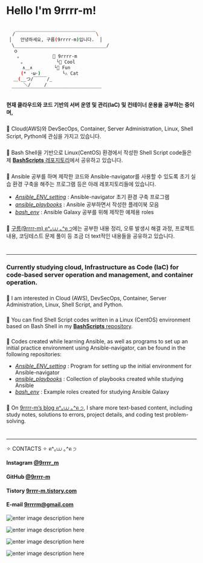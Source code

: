 # Hello I'm 9rrrr-m!
###
```bash
⠀
⠀ /￣￣￣￣￣￣￣￣￣￣￣￣￣￣￣￣￣￣\
 │⠀  안녕하세요, 구름(9rrrr-m)입니다.  │
  \__________________________________/
 　ｏ
    。　　         📂 9rrrr-m
 　　 ｡　 　        └📁 Cool
 　　　∧＿∧        └📁 Fun
 　　 (*　･ω･)        └⚠️ Cat
 　＿(__つ/￣￣￣/_
 　　  ＼/　　　/
  ￣￣￣￣￣￣￣￣￣￣￣￣￣￣￣￣￣￣￣￣
```

#### 현재 클라우드와 코드 기반의 서버 운영 및 관리(IaC) 및 컨테이너 운용을 공부하는 중이며,
###
🤍 Cloud(AWS)와 DevSecOps, Container, Server Administration, Linux, Shell Script, Python에 관심을 가지고 있습니다.
###
💜 Bash Shell을 기반으로 Linux(CentOS) 환경에서 작성한 Shell Script code들은 제  [**BashScripts** 레포지토리](https://github.com/9rrrr-m/BashScripts.git)에서 공유하고 있습니다.
###
💙 Ansible 공부를 하며 제작한 코드와 Ansible-navigator를 사용할 수 있도록 초기 실습 환경 구축을 해주는 프로그램 등은 아래 레포지토리들에 있습니다.

- [*Ansible_ENV_setting*](https://github.com/9rrrr-m/Ansible_ENV_setting) : Ansible-navigator 초기 환경 구축 프로그램
- [*ansible_playbooks*](https://github.com/9rrrr-m/ansible_playbooks) : Ansible 공부하면서 작성한 플레이북 모음
- [*bash_env*](https://github.com/9rrrr-m/bash_env) : Ansible Galaxy 공부를 위해 제작한 예제용 roles
###
🖤 [구름(9rrrr-m) ฅ^｡⩊ ｡^ฅ ੭](https://9rrrr-m.tistory.com/1)에는 공부한 내용 정리, 오류 발생시 해결 과정, 프로젝트 내용,  코딩테스트 문제 풀이 등 조금 더 text적인 내용들을 공유하고 있습니다.
#
---
### Currently studying cloud, Infrastructure as Code (IaC) for code-based server operation and management, and container operation.
###
🤍 I am interested in Cloud (AWS), DevSecOps, Container, Server Administration, Linux, Shell Script, and Python.
###
💜 You can find Shell Script codes written in a Linux (CentOS) environment based on Bash Shell in my [**BashScripts** repository](https://github.com/9rrrr-m/BashScripts.git).
###
💙 Codes created while learning Ansible, as well as programs to set up an initial practice environment using Ansible-navigator, can be found in the following repositories:

- [*Ansible_ENV_setting*](https://github.com/9rrrr-m/Ansible_ENV_setting) : Program for setting up the initial environment for Ansible-navigator
- [*ansible_playbooks*](https://github.com/9rrrr-m/ansible_playbooks) : Collection of playbooks created while studying Ansible
- [*bash_env*](https://github.com/9rrrr-m/bash_env) : Example roles created for studying Ansible Galaxy
###
🖤 On [9rrrr-m’s blog ฅ^｡⩊ ｡^ฅ ੭](https://9rrrr-m.tistory.com/1), I share more text-based content, including study notes, solutions to errors, project details, and coding test problem-solving.
#
---
✧ CONTACTS ✧ ฅ^｡⩊ ｡^ฅ ੭

#### Instagram [@9rrrr_m](https://www.instagram.com/9rrrr_m/)
#### GitHub [@9rrrr-m](https://github.com/9rrrr-m)

#### Tistory [9rrrr-m.tistory.com](https://9rrrr-m.tistory.com/)

#### E-mail 9rrrrm@gmail.com


![enter image description here](https://blog.kakaocdn.net/dn/bXw28s/btsJPGXZ1qE/m7au62JXKq6ikrkJ7lGxCk/img.gif)

![enter image description here](https://img1.daumcdn.net/thumb/R1280x0/?scode=mtistory2&fname=https%3A%2F%2Fblog.kakaocdn.net%2Fdn%2FnIY2X%2FbtsJPQeUNhE%2FO1KExUgYwMu3Nv0fpfvEW0%2Fimg.png)

![enter image description here](https://blog.kakaocdn.net/dn/bwS0ZS/btsJPNo2o7C/vBmynBUrr5D32RmemtEMN1/img.gif)

![enter image description here](https://img1.daumcdn.net/thumb/R1280x0/?scode=mtistory2&fname=https%3A%2F%2Fblog.kakaocdn.net%2Fdn%2FcyUYwZ%2FbtsJQDMCT2v%2FcxNrx5YKptGHfsda2eIExk%2Fimg.png)
